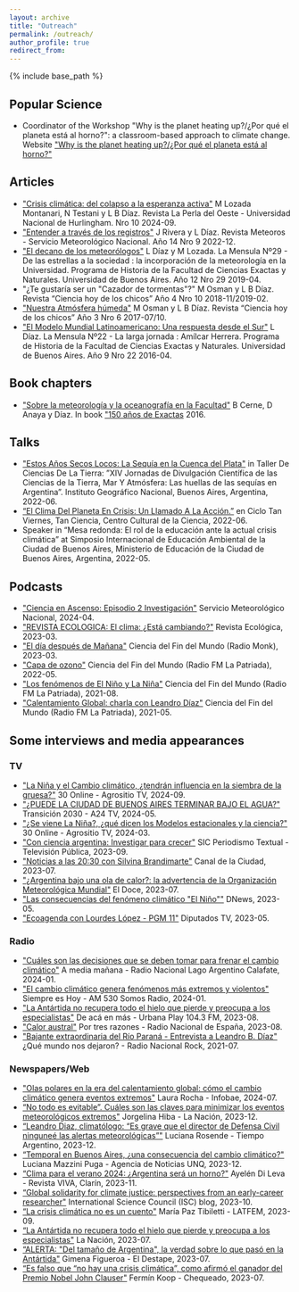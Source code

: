 ```yaml
---
layout: archive
title: "Outreach"
permalink: /outreach/
author_profile: true
redirect_from:
---
```


{% include base_path %}

## Popular Science

* Coordinator of the Workshop "Why is the planet heating up?/¿Por qué el planeta está al horno?": a classroom-based approach to climate change.
Website ["Why is the planet heating up?/¿Por qué el planeta está al horno?"](https://porqueelplanetaestaalhorno.weebly.com/)

## Articles

* ["Crisis climática: del colapso a la esperanza activa"](https://unahur.edu.ar/wp-content/uploads/2024/09/LPO10-2024.pdf) M Lozada Montanari, N Testani y L B Díaz. Revista La Perla del Oeste - Universidad Nacional de Hurlingham. Nro 10 2024-09.
* ["Entender a través de los registros"](https://www.smn.gob.ar/revista-meteoros/entender-trav%C3%A9s-de-los-registros) J Rivera y L Díaz. Revista Meteoros - Servicio Meteorológico Nacional. Año 14 Nro 9 2022-12.
* ["El decano de los meteorólogos"](https://bibliotecadigital.exactas.uba.ar/collection/mensula/document/mensula_n029) L Díaz y M Lozada. La Mensula Nº29 - De las estrellas a la sociedad : la incorporación de la meteorología en la Universidad.  Programa de Historia de la Facultad de Ciencias Exactas y Naturales. Universidad de Buenos Aires. Año 12 Nro 29 2019-04.
* "¿Te gustaría ser un "Cazador de tormentas"?" M Osman y L B Díaz. Revista “Ciencia hoy de los chicos” Año 4 Nro 10 2018-11/2019-02.
* ["Nuestra Atmósfera húmeda"](https://fliphtml5.com/iwdnh/renc/basic) M Osman y L B Díaz. Revista “Ciencia hoy de los chicos” Año 3 Nro 6 2017-07/10.
* ["El Modelo Mundial Latinoamericano: Una respuesta desde el Sur"](https://bibliotecadigital.exactas.uba.ar/collection/mensula/document/mensula_n022) L Díaz. La Mensula Nº22 - La larga jornada : Amílcar Herrera.  Programa de Historia de la Facultad de Ciencias Exactas y Naturales. Universidad de Buenos Aires. Año 9 Nro 22 2016-04.

## Book chapters

* ["Sobre la meteorología y la oceanografía en la Facultad"](http://www.at.fcen.uba.ar/wp-content/uploads/2019/04/cap_50_a.pdf) B Cerne, D Anaya y Díaz. In book ["150 años de Exactas](https://www.eudeba.com.ar/Papel/9789502325682/150+a%C3%B1os+de+Exactas) 2016.

## Talks

* ["Estos Años Secos Locos: La Sequía en la Cuenca del Plata"](https://www.youtube.com/live/07-YavPEXj8?feature=shared) in Taller De Ciencias De La Tierra: ”XIV Jornadas de Divulgación Científica de las Ciencias de la Tierra, Mar Y Atmósfera: Las huellas de las sequías en Argentina”. Instituto Geográfico Nacional, Buenos Aires, Argentina, 2022-06.
* [“El Clima Del Planeta En Crisis: Un Llamado A La Acción.”](https://youtu.be/uEbo-57a22E?feature=shared) en Ciclo Tan Viernes, Tan Ciencia, Centro Cultural de la Ciencia, 2022-06.
* Speaker in “Mesa redonda: El rol de la educación ante la actual crisis climática” at Simposio Internacional de Educación Ambiental de la Ciudad de Buenos Aires, Ministerio de Educación de la Ciudad de Buenos Aires, Argentina, 2022-05.

## Podcasts

* ["Ciencia en Ascenso: Episodio 2 Investigación"](https://open.spotify.com/episode/6jUjRxgOo6CnKYqiBVpeg2?si=88308b9688614469) Servicio Meteorológico Nacional, 2024-04.
* ["REVISTA ECOLOGICA: El clima: ¿Está cambiando?"](https://open.spotify.com/episode/7Ca7VkZDlb4ccEGIiiMv8G) Revista Ecológica, 2023-03.
* ["El día después de Mañana"](https://open.spotify.com/episode/74TvT3715kDR0f18Xlpcbt?si=a5b573a3d5bd483c) Ciencia del Fin del Mundo (Radio Monk), 2023-03.
* ["Capa de ozono"](https://open.spotify.com/episode/7cejaJIQEP9sH7qK2f38JH?si=d7ef509b00094d5f) Ciencia del Fin del Mundo (Radio FM La Patriada), 2022-05.
* ["Los fenómenos de El Niño y La Niña"](https://open.spotify.com/episode/34qT2N1Rx3GQIn34wbs8qj?si=eb7b9cff74a4409a) Ciencia del Fin del Mundo (Radio FM La Patriada), 2021-08.
* ["Calentamiento Global: charla con Leandro Díaz"](https://open.spotify.com/episode/771R9iQiZkAvyqF5iBxQVH?si=jQmbDDznT36lITfLtozsQg) Ciencia del Fin del Mundo (Radio FM La Patriada), 2021-05.

## Some interviews and media appearances

### TV

* ["La Niña y el Cambio climático, ¿tendrán influencia en la siembra de la gruesa?"](https://www.agrositio.com.ar/canal-agrositio/30-online/237420-la-nina-y-el-cambio-climatico-tendran-influencia-en-la-siembra-de-la-gruesa-con-leandro-diaz-climatologo.html) 30 Online - Agrositio TV, 2024-09.
* ["¿PUEDE LA CIUDAD DE BUENOS AIRES TERMINAR BAJO EL AGUA?"](https://youtu.be/rubIo4YtxRM?feature=shared) Transición 2030 - A24 TV, 2024-05.
* ["¿Se viene La Niña?, ¿qué dicen los Modelos estacionales y la ciencia?"](https://www.agrositio.com.ar/canal-agrositio/30-online/234499-se-viene-la-nina-que-dicen-los-modelos-estacionales-y-la-ciencia-con-leandro-diaz-clima.html) 30 Online - Agrositio TV, 2024-03.
* ["Con ciencia argentina: Investigar para crecer"](https://youtu.be/v46EdF3_3Hc?feature=shared&t=2294) 
SIC Periodismo Textual - Televisión Pública, 2023-09.
* ["Noticias a las 20:30 con Silvina Brandimarte"](https://youtu.be/nouKBvZtJLE?feature=shared&t=2341) 
Canal de la Ciudad, 2023-07.
* ["¿Argentina bajo una ola de calor?: la advertencia de la Organización Meteorológica Mundial"](https://www.youtube.com/watch?v=DM-gn93n8oI&ab_channel=eldoce) El Doce, 2023-07.
* ["Las consecuencias del fenómeno climático "El Niño""](https://www.youtube.com/watch?v=TNEFSdAJtWE&list=PLfOtxizkSaokXaUK82zizq8M8m8FJkzfe&index=6&ab_channel=DNews) DNews, 2023-05.
* ["Ecoagenda con Lourdes López - PGM 11"](https://youtu.be/pp5yxUkCnLw?feature=shared&t=1082) 
Diputados TV, 2023-05.

### Radio
* ["Cuáles son las decisiones que se deben tomar para frenar el cambio climático"](https://admin.radionacional.com.ar/cuales-son-las-decisiones-que-se-deben-tomar-para-frenar-el-cambio-climatico/) A media mañana - Radio Nacional Lago Argentino Calafate, 2024-01.
* ["El cambio climático genera fenómenos más extremos y violentos"](https://radiocut.fm/audiocut/leandro-diaz-cambio-climatico-genera-fenomenos-mas-extremos-y-violentos/
) Siempre es Hoy - AM 530 Somos Radio, 2024-01.
* ["La Antártida no recupera todo el hielo que pierde y preocupa a los especialistas"](https://www.youtube.com/watch?v=s50N1qr4DiQ&list=PLfOtxizkSaokXaUK82zizq8M8m8FJkzfe&index=9&ab_channel=UrbanaPlay104.3FM) De acá en más - Urbana Play 104.3 FM, 2023-08.
* ["Calor austral"](https://www.rtve.es/play/audios/por-tres-razones/calor-austral-barrios-frescos-obesidad-gimnasia-cerebral/6951553/) Por tres razones - Radio Nacional de España, 2023-08.
* ["Bajante extraordinaria del Río Paraná - Entrevista a Leandro B. Díaz"](https://open.spotify.com/episode/7gfMMNiVMK1Qu2ux9kaxrQ?si=GaeJ9EV3Tc2bZAN2HO5l_A) ¿Qué mundo nos dejaron? - Radio Nacional Rock, 2021-07.

### Newspapers/Web

* ["Olas polares en la era del calentamiento global: cómo el cambio climático genera eventos extremos"](https://www.infobae.com/america/medio-ambiente/2024/07/15/olas-polares-en-la-era-del-calentamiento-global-como-el-cambio-climatico-genera-eventos-extremos/) Laura Rocha - Infobae, 2024-07.
* [“No todo es evitable”. Cuáles son las claves para minimizar los eventos meteorológicos extremos"](https://www.lanacion.com.ar/sociedad/no-todo-es-evitable-cuales-son-las-claves-para-minimizar-los-eventos-meteorologicos-extremos-nid23122023/) Jorgelina Hiba - La Nación, 2023-12.
* [“Leandro Diaz, climatólogo: “Es grave que el director de Defensa Civil ninguneé las alertas meteorológicas”"](https://www.tiempoar.com.ar/ta_article/leandro-diaz-climatologo-es-grave-que-el-director-de-defensa-civil-ningunee-las-alertas-meteorologicas/) Luciana Rosende - Tiempo Argentino, 2023-12.
* [“Temporal en Buenos Aires, ¿una consecuencia del cambio climático?"](https://agencia.unq.edu.ar/?p=17118) Luciana Mazzini Puga - Agencia de Noticias UNQ, 2023-12.
* [“Clima para el verano 2024: ¿Argentina será un horno?"](https://www.clarin.com/viva/clima-verano-2024-argentina-horno_0_BOtvXNmrmh.html) Ayelén Di Leva - Revista VIVA, Clarín, 2023-11.
* [“Global solidarity for climate justice: perspectives from an early-career researcher"](https://council.science/blog/global-solidarity-for-climate-justice/) International Science Council (ISC) blog, 2023-10.
* [“La crisis climática no es un cuento"](https://latfem.org/la-crisis-climatica-no-es-cuento/) María Paz Tibiletti - LATFEM, 2023-09.
* [“La Antártida no recupera todo el hielo que pierde y preocupa a los especialistas"](https://www.lanacion.com.ar/ciencia/desaparecio-de-la-antartida-un-pedazo-de-hielo-del-tamano-de-la-argentina-y-alertan-por-el-aumento-nid30072023/) La Nación, 2023-07.
* [“ALERTA: "Del tamaño de Argentina", la verdad sobre lo que pasó en la Antártida"](https://www.eldestapeweb.com/sociedad/cambio-climatico/alerta-la-antartida-perdio-una-argentina-de-tamano-y-revelaron-la-verdad-de-lo-que-paso-202373114460) Gimena Figueroa - El Destape, 2023-07.
* [“Es falso que “no hay una crisis climática”, como afirmó el ganador del Premio Nobel John Clauser"](https://chequeado.com/nota/es-falso-que-no-hay-una-crisis-climatica-como-afirmo-el-ganador-del-premio-nobel-john-clauser/) Fermín Koop - Chequeado, 2023-07.
